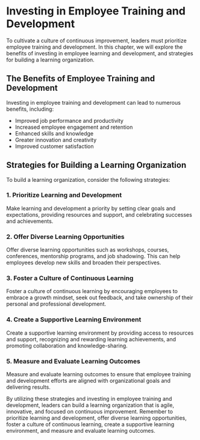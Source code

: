 Investing in Employee Training and Development
===========================================================================================

To cultivate a culture of continuous improvement, leaders must prioritize employee training and development. In this chapter, we will explore the benefits of investing in employee learning and development, and strategies for building a learning organization.

The Benefits of Employee Training and Development
-------------------------------------------------

Investing in employee training and development can lead to numerous benefits, including:

* Improved job performance and productivity
* Increased employee engagement and retention
* Enhanced skills and knowledge
* Greater innovation and creativity
* Improved customer satisfaction

Strategies for Building a Learning Organization
-----------------------------------------------

To build a learning organization, consider the following strategies:

### 1. Prioritize Learning and Development

Make learning and development a priority by setting clear goals and expectations, providing resources and support, and celebrating successes and achievements.

### 2. Offer Diverse Learning Opportunities

Offer diverse learning opportunities such as workshops, courses, conferences, mentorship programs, and job shadowing. This can help employees develop new skills and broaden their perspectives.

### 3. Foster a Culture of Continuous Learning

Foster a culture of continuous learning by encouraging employees to embrace a growth mindset, seek out feedback, and take ownership of their personal and professional development.

### 4. Create a Supportive Learning Environment

Create a supportive learning environment by providing access to resources and support, recognizing and rewarding learning achievements, and promoting collaboration and knowledge-sharing.

### 5. Measure and Evaluate Learning Outcomes

Measure and evaluate learning outcomes to ensure that employee training and development efforts are aligned with organizational goals and delivering results.

By utilizing these strategies and investing in employee training and development, leaders can build a learning organization that is agile, innovative, and focused on continuous improvement. Remember to prioritize learning and development, offer diverse learning opportunities, foster a culture of continuous learning, create a supportive learning environment, and measure and evaluate learning outcomes.
